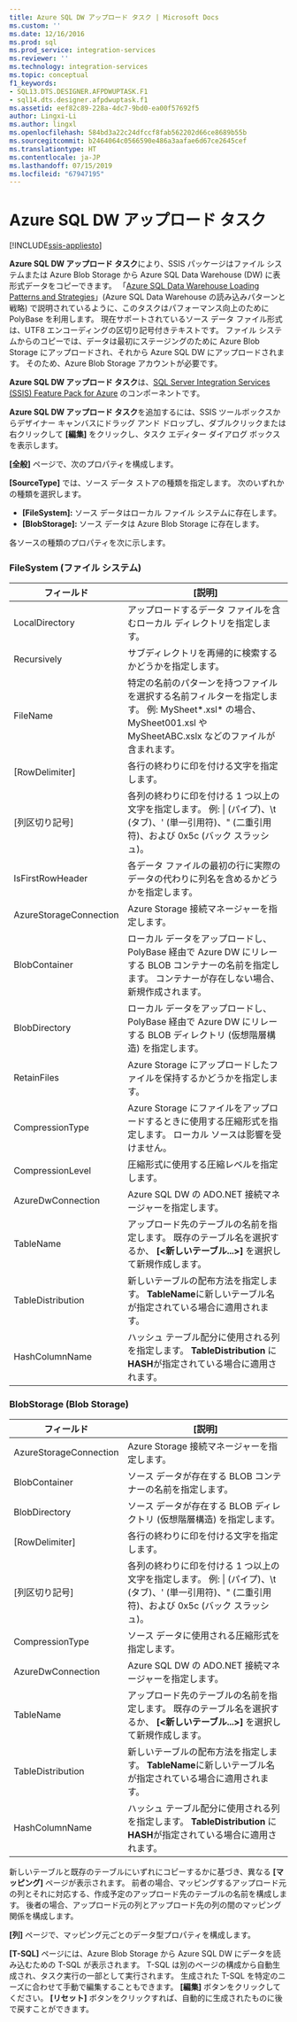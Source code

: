```yaml
---
title: Azure SQL DW アップロード タスク | Microsoft Docs
ms.custom: ''
ms.date: 12/16/2016
ms.prod: sql
ms.prod_service: integration-services
ms.reviewer: ''
ms.technology: integration-services
ms.topic: conceptual
f1_keywords:
- SQL13.DTS.DESIGNER.AFPDWUPTASK.F1
- sql14.dts.designer.afpdwuptask.f1
ms.assetid: eef82c89-228a-4dc7-9bd0-ea00f57692f5
author: Lingxi-Li
ms.author: lingxl
ms.openlocfilehash: 584bd3a22c24dfccf8fab562202d66ce8689b55b
ms.sourcegitcommit: b2464064c0566590e486a3aafae6d67ce2645cef
ms.translationtype: HT
ms.contentlocale: ja-JP
ms.lasthandoff: 07/15/2019
ms.locfileid: "67947195"
---
```

# <a name="azure-sql-dw-upload-task"></a>Azure SQL DW アップロード タスク

[!INCLUDE[ssis-appliesto](../../includes/ssis-appliesto-ssvrpluslinux-asdb-asdw-xxx.md)]



**Azure SQL DW アップロード タスク**により、SSIS パッケージはファイル システムまたは Azure Blob Storage から Azure SQL Data Warehouse (DW) に表形式データをコピーできます。
「[Azure SQL Data Warehouse Loading Patterns and Strategies](https://blogs.msdn.microsoft.com/sqlcat/2017/05/17/azure-sql-data-warehouse-loading-patterns-and-strategies/)」(Azure SQL Data Warehouse の読み込みパターンと戦略) で説明されているように、このタスクはパフォーマンス向上のために PolyBase を利用します。
現在サポートされているソース データ ファイル形式は、UTF8 エンコーディングの区切り記号付きテキストです。
ファイル システムからのコピーでは、データは最初にステージングのために Azure Blob Storage にアップロードされ、それから Azure SQL DW にアップロードされます。 そのため、Azure Blob Storage アカウントが必要です。

**Azure SQL DW アップロード タスク**は、[SQL Server Integration Services (SSIS) Feature Pack for Azure](../../integration-services/azure-feature-pack-for-integration-services-ssis.md) のコンポーネントです。

**Azure SQL DW アップロード タスク**を追加するには、SSIS ツールボックスからデザイナー キャンバスにドラッグ アンド ドロップし、ダブルクリックまたは右クリックして **[編集]** をクリックし、タスク エディター ダイアログ ボックスを表示します。

**[全般]** ページで、次のプロパティを構成します。

**[SourceType]** では、ソース データ ストアの種類を指定します。 次のいずれかの種類を選択します。

* **[FileSystem]:** ソース データはローカル ファイル システムに存在します。
* **[BlobStorage]:** ソース データは Azure Blob Storage に存在します。

各ソースの種類のプロパティを次に示します。

### <a name="filesystem"></a>FileSystem (ファイル システム)

フィールド|[説明]
-----|-----------
LocalDirectory|アップロードするデータ ファイルを含むローカル ディレクトリを指定します。
Recursively|サブディレクトリを再帰的に検索するかどうかを指定します。
FileName|特定の名前のパターンを持つファイルを選択する名前フィルターを指定します。 例: MySheet*.xsl\* の場合、MySheet001.xsl や MySheetABC.xslx などのファイルが含まれます。
[RowDelimiter]|各行の終わりに印を付ける文字を指定します。
[列区切り記号]|各列の終わりに印を付ける 1 つ以上の文字を指定します。 例: &#124; (パイプ)、\t (タブ)、' (単一引用符)、" (二重引用符)、および 0x5c (バック スラッシュ)。
IsFirstRowHeader|各データ ファイルの最初の行に実際のデータの代わりに列名を含めるかどうかを指定します。
AzureStorageConnection|Azure Storage 接続マネージャーを指定します。
BlobContainer|ローカル データをアップロードし、PolyBase 経由で Azure DW にリレーする BLOB コンテナーの名前を指定します。 コンテナーが存在しない場合、新規作成されます。
BlobDirectory|ローカル データをアップロードし、PolyBase 経由で Azure DW にリレーする BLOB ディレクトリ (仮想階層構造) を指定します。
RetainFiles|Azure Storage にアップロードしたファイルを保持するかどうかを指定します。
CompressionType|Azure Storage にファイルをアップロードするときに使用する圧縮形式を指定します。 ローカル ソースは影響を受けません。
CompressionLevel|圧縮形式に使用する圧縮レベルを指定します。
AzureDwConnection|Azure SQL DW の ADO.NET 接続マネージャーを指定します。
TableName|アップロード先のテーブルの名前を指定します。 既存のテーブル名を選択するか、 **[\<新しいテーブル...>]** を選択して新規作成します。
TableDistribution|新しいテーブルの配布方法を指定します。 **TableName**に新しいテーブル名が指定されている場合に適用されます。
HashColumnName|ハッシュ テーブル配分に使用される列を指定します。 **TableDistribution** に **HASH**が指定されている場合に適用されます。

### <a name="blobstorage"></a>BlobStorage (Blob Storage)

フィールド|[説明]
-----|-----------
AzureStorageConnection|Azure Storage 接続マネージャーを指定します。
BlobContainer|ソース データが存在する BLOB コンテナーの名前を指定します。
BlobDirectory|ソース データが存在する BLOB ディレクトリ (仮想階層構造) を指定します。
[RowDelimiter]|各行の終わりに印を付ける文字を指定します。
[列区切り記号]|各列の終わりに印を付ける 1 つ以上の文字を指定します。 例: &#124; (パイプ)、\t (タブ)、' (単一引用符)、" (二重引用符)、および 0x5c (バック スラッシュ)。
CompressionType|ソース データに使用される圧縮形式を指定します。
AzureDwConnection|Azure SQL DW の ADO.NET 接続マネージャーを指定します。
TableName|アップロード先のテーブルの名前を指定します。 既存のテーブル名を選択するか、 **[\<新しいテーブル...>]** を選択して新規作成します。
TableDistribution|新しいテーブルの配布方法を指定します。 **TableName**に新しいテーブル名が指定されている場合に適用されます。
HashColumnName|ハッシュ テーブル配分に使用される列を指定します。 **TableDistribution** に **HASH**が指定されている場合に適用されます。

新しいテーブルと既存のテーブルにいずれにコピーするかに基づき、異なる **[マッピング]** ページが表示されます。
前者の場合、マッピングするアップロード元の列とそれに対応する、作成予定のアップロード先のテーブルの名前を構成します。
後者の場合、アップロード元の列とアップロード先の列の間のマッピング関係を構成します。

**[列]** ページで、マッピング元ごとのデータ型プロパティを構成します。

**[T-SQL]** ページには、Azure Blob Storage から Azure SQL DW にデータを読み込むための T-SQL が表示されます。
T-SQL は別のページの構成から自動生成され、タスク実行の一部として実行されます。
生成された T-SQL を特定のニーズに合わせて手動で編集することもできます。 **[編集]** ボタンをクリックしてください。
**[リセット]** ボタンをクリックすれば、自動的に生成されたものに後で戻すことができます。
